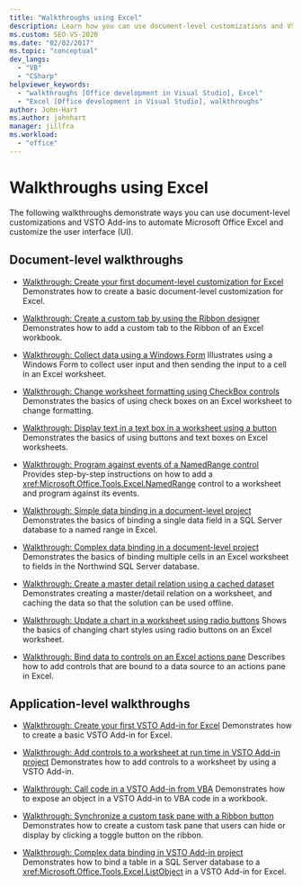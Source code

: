 ```yaml
---
title: "Walkthroughs using Excel"
description: Learn how you can use document-level customizations and VSTO Add-ins to automate Microsoft Excel. You can also customize the user interface (UI).
ms.custom: SEO-VS-2020
ms.date: "02/02/2017"
ms.topic: "conceptual"
dev_langs:
  - "VB"
  - "CSharp"
helpviewer_keywords:
  - "walkthroughs [Office development in Visual Studio], Excel"
  - "Excel [Office development in Visual Studio], walkthroughs"
author: John-Hart
ms.author: johnhart
manager: jillfra
ms.workload:
  - "office"
---
```

# Walkthroughs using Excel
  The following walkthroughs demonstrate ways you can use document-level customizations and VSTO Add-ins to automate Microsoft Office Excel and customize the user interface (UI).

## Document-level walkthroughs
- [Walkthrough: Create your first document-level customization for Excel](../vsto/walkthrough-creating-your-first-document-level-customization-for-excel.md)
 Demonstrates how to create a basic document-level customization for Excel.

- [Walkthrough: Create a custom tab by using the Ribbon designer](../vsto/walkthrough-creating-a-custom-tab-by-using-the-ribbon-designer.md)
 Demonstrates how to add a custom tab to the Ribbon of an Excel workbook.

- [Walkthrough: Collect data using a Windows Form](../vsto/walkthrough-collecting-data-using-a-windows-form.md)
 Illustrates using a Windows Form to collect user input and then sending the input to a cell in an Excel worksheet.

- [Walkthrough: Change worksheet formatting using CheckBox controls](../vsto/walkthrough-changing-worksheet-formatting-using-checkbox-controls.md)
 Demonstrates the basics of using check boxes on an Excel worksheet to change formatting.

- [Walkthrough: Display text in a text box in a worksheet using a button](../vsto/walkthrough-displaying-text-in-a-text-box-in-a-worksheet-using-a-button.md)
 Demonstrates the basics of using buttons and text boxes on Excel worksheets.

- [Walkthrough: Program against events of a NamedRange control](../vsto/walkthrough-programming-against-events-of-a-namedrange-control.md)
 Provides step-by-step instructions on how to add a <xref:Microsoft.Office.Tools.Excel.NamedRange> control to a worksheet and program against its events.

- [Walkthrough: Simple data binding in a document-level project](../vsto/walkthrough-simple-data-binding-in-a-document-level-project.md)
 Demonstrates the basics of binding a single data field in a SQL Server database to a named range in Excel.

- [Walkthrough: Complex data binding in a document-level project](../vsto/walkthrough-complex-data-binding-in-a-document-level-project.md)
 Demonstrates the basics of binding multiple cells in an Excel worksheet to fields in the Northwind SQL Server database.

- [Walkthrough: Create a master detail relation using a cached dataset](../vsto/walkthrough-creating-a-master-detail-relation-using-a-cached-dataset.md)
 Demonstrates creating a master/detail relation on a worksheet, and caching the data so that the solution can be used offline.

- [Walkthrough: Update a chart in a worksheet using radio buttons](../vsto/walkthrough-updating-a-chart-in-a-worksheet-using-radio-buttons.md)
 Shows the basics of changing chart styles using radio buttons on an Excel worksheet.

- [Walkthrough: Bind data to controls on an Excel actions pane](../vsto/walkthrough-binding-data-to-controls-on-an-excel-actions-pane.md)
 Describes how to add controls that are bound to a data source to an actions pane in Excel.

## Application-level walkthroughs
- [Walkthrough: Create your first VSTO Add-in for Excel](../vsto/walkthrough-creating-your-first-vsto-add-in-for-excel.md)
 Demonstrates how to create a basic VSTO Add-in for Excel.

- [Walkthrough: Add controls to a worksheet at run time in VSTO Add-in project](../vsto/walkthrough-adding-controls-to-a-worksheet-at-run-time-in-vsto-add-in-project.md)
 Demonstrates how to add controls to a worksheet by using a VSTO Add-in.

- [Walkthrough: Call code in a VSTO Add-in from VBA](../vsto/walkthrough-calling-code-in-a-vsto-add-in-from-vba.md)
 Demonstrates how to expose an object in a VSTO Add-in to VBA code in a workbook.

- [Walkthrough: Synchronize a custom task pane with a Ribbon button](../vsto/walkthrough-synchronizing-a-custom-task-pane-with-a-ribbon-button.md)
 Demonstrates how to create a custom task pane that users can hide or display by clicking a toggle button on the ribbon.

- [Walkthrough: Complex data binding in VSTO Add-in project](../vsto/walkthrough-complex-data-binding-in-vsto-add-in-project.md)
 Demonstrates how to bind a table in a SQL Server database to a <xref:Microsoft.Office.Tools.Excel.ListObject> in a VSTO Add-in for Excel.
